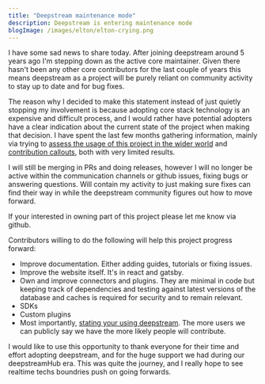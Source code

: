 ```yaml
---
title: "Deepstream maintenance mode" 
description: Deepstream is entering maintenance mode
blogImage: /images/elton/elton-crying.png
---
```


I have some sad news to share today. After joining deepstream around 5 years ago I'm stepping down as the active core maintainer. Given there hasn't been any other core contributors for the last couple of years this means deepstream as a project will be purely reliant on community activity to stay up to date and for bug fixes.

The reason why I decided to make this statement instead of just quietly stopping my involvement is because adopting core stack technology is an expensive and difficult process, and I would rather have potential adopters have a clear indication about the current state of the project when making that decision. I have spent the last few months gathering information, mainly via trying to [assess the usage of this project in the wider world](https://github.com/deepstreamIO/deepstream.io/issues/1049) and [contribution callouts](https://github.com/deepstreamIO/deepstream.io/issues/1030), both with very limited results.

I will still be merging in PRs and doing releases, however I will no longer be active within the communication channels or github issues, fixing bugs or answering questions. Will contain my activity to just making sure fixes can find their way in while the deepstream community figures out how to move forward.

If your interested in owning part of this project please let me know via github.

Contributors willing to do the following will help this project progress forward:

- Improve documentation. Either adding guides, tutorials or fixing issues.
- Improve the website itself. It's in react and gatsby.
- Own and improve connectors and plugins. They are minimal in code but keeping track of dependencies and testing against latest versions of the database and caches is required for security and to remain relevant.
- SDKs
- Custom plugins
- Most importantly, [stating your using deepstream](https://forms.gle/8mtPrGe1y5q3KweR7). The more users we can publicly say we have the more likely people will contribute.

I would like to use this opportunity to thank everyone for their time and effort adopting deepstream, and for the huge support we had during our deepstreamHub era. This was quite the journey, and I really hope to see realtime techs boundries push on going forwards.
